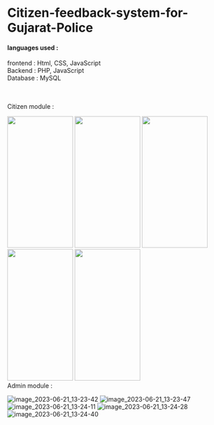 # Citizen-feedback-system-for-Gujarat-Police

<h4>languages used :</h4>
<div>
frontend : Html, CSS, JavaScript<br>
Backend : PHP, JavaScript<br>
Database : MySQL
</div><br><br>

Citizen module :
<div style="float:right;">
  <img src="https://github.com/Manthansoni/Citizen-feedback-system-for-Gujarat-Police/assets/67406041/b051eea4-62aa-49af-af66-a836c71d5b1b" height="300px" width="150px">
  <img src="https://github.com/Manthansoni/Citizen-feedback-system-for-Gujarat-Police/assets/67406041/9cb9acd2-f300-4f7e-ae64-11ab94b32fec" height="300px" width="150px">
  <img src="https://github.com/Manthansoni/Citizen-feedback-system-for-Gujarat-Police/assets/67406041/23dcf158-27c9-4bcc-a71e-1ba01b9bf5fe" height="300px" width="150px">
  <img src="https://github.com/Manthansoni/Citizen-feedback-system-for-Gujarat-Police/assets/67406041/0cfeec40-acc7-468a-a250-0c7e7d2b0ee9" height="300px" width="150px">
  <img src="https://github.com/Manthansoni/Citizen-feedback-system-for-Gujarat-Police/assets/67406041/8e0b670b-5df4-40ea-9b6e-7add576b8c42" height="300px" width="150px">

</div>
<br>
Admin module :

![image_2023-06-21_13-23-42](https://github.com/Manthansoni/Citizen-feedback-system-for-Gujarat-Police/assets/67406041/7a3b6b7c-7340-4834-981f-88be52ea3c95)
![image_2023-06-21_13-23-47](https://github.com/Manthansoni/Citizen-feedback-system-for-Gujarat-Police/assets/67406041/0b8c9a10-4021-4e66-99ab-5a29db2a82bc)
![image_2023-06-21_13-24-11](https://github.com/Manthansoni/Citizen-feedback-system-for-Gujarat-Police/assets/67406041/c8ffa464-9ce7-4994-9d80-7bc65f6aedc0)
![image_2023-06-21_13-24-28](https://github.com/Manthansoni/Citizen-feedback-system-for-Gujarat-Police/assets/67406041/ee7a7019-bb2d-4678-bb46-655b050293d2)
![image_2023-06-21_13-24-40](https://github.com/Manthansoni/Citizen-feedback-system-for-Gujarat-Police/assets/67406041/ef54c0e0-7f53-4787-86d9-630ee3cfb258)




